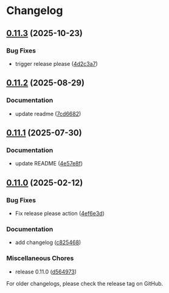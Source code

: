 # Changelog

## [0.11.3](https://github.com/com-pas/compas-cim-mapping/compare/v0.11.2...v0.11.3) (2025-10-23)


### Bug Fixes

* trigger release please ([4d2c3a7](https://github.com/com-pas/compas-cim-mapping/commit/4d2c3a7ac0248503731303fce857d34a8958dfef))

## [0.11.2](https://github.com/com-pas/compas-cim-mapping/compare/v0.11.1...v0.11.2) (2025-08-29)


### Documentation

* update readme ([7cd6682](https://github.com/com-pas/compas-cim-mapping/commit/7cd66823d30b86a2853b07c7d431ace8649987bc))

## [0.11.1](https://github.com/com-pas/compas-cim-mapping/compare/v0.11.0...v0.11.1) (2025-07-30)


### Documentation

* update README ([4e57e8f](https://github.com/com-pas/compas-cim-mapping/commit/4e57e8f73b3be258c36af4829feb8bf8b26c93e0))

## [0.11.0](https://github.com/com-pas/compas-cim-mapping/compare/0.10.4...v0.11.0) (2025-02-12)


### Bug Fixes

* Fix release please action ([4ef6e3d](https://github.com/com-pas/compas-cim-mapping/commit/4ef6e3dbb7bdb8bf6fc999a35579473ea958e619))


### Documentation

* add changelog ([c825468](https://github.com/com-pas/compas-cim-mapping/commit/c825468a5711359bf66781c4b094ed3767a75b6f))


### Miscellaneous Chores

* release 0.11.0 ([d564973](https://github.com/com-pas/compas-cim-mapping/commit/d56497336b1297ad52ede6d30a28ffab2f9a023b))

<!--
SPDX-FileCopyrightText: 2023 Alliander N.V.

SPDX-License-Identifier: Apache-2.0
-->
For older changelogs, please check the release tag on GitHub.
